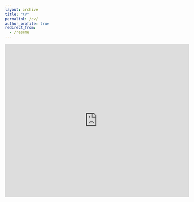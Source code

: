 ```yaml
---
layout: archive
title: "CV"
permalink: /cv/
author_profile: true
redirect_from:
  - /resume
---
```


<embed src="https://elizabethchase.github.io/files/cv.pdf" type="application/pdf" width="600px" height="500px" />
